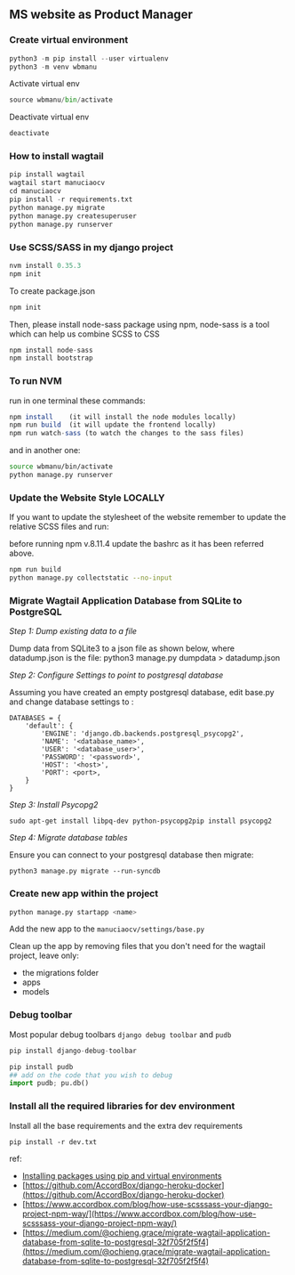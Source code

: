 MS website as Product Manager
------------------------------

### Create virtual environment

```python
python3 -m pip install --user virtualenv
python3 -m venv wbmanu
```

Activate virtual env

```python
source wbmanu/bin/activate
```

Deactivate virtual env

```python
deactivate
```

### How to install wagtail

```python
pip install wagtail
wagtail start manuciaocv
cd manuciaocv
pip install -r requirements.txt
python manage.py migrate
python manage.py createsuperuser
python manage.py runserver
```

### Use SCSS/SASS in my django project

```js
nvm install 0.35.3
npm init
```

To create package.json

```js
npm init
```

Then, please install node-sass package using npm, node-sass is a tool which can help us combine SCSS to CSS

```js
npm install node-sass
npm install bootstrap
```

### To run NVM

run in one terminal these commands:

```js
npm install    (it will install the node modules locally)
npm run build  (it will update the frontend locally)
npm run watch-sass (to watch the changes to the sass files)
```

and in another one:

```sh
source wbmanu/bin/activate
python manage.py runserver
```

### Update the Website Style LOCALLY

If you want to update the stylesheet of the website remember to update the relative SCSS files and run:

before running npm v.8.11.4 update the bashrc as it has been referred above.

```sh
npm run build
python manage.py collectstatic --no-input
```

### Migrate Wagtail Application Database from SQLite to PostgreSQL

*Step 1: Dump existing data to a file*

Dump data from SQLite3 to a json file as shown below, where datadump.json is the file:
python3 manage.py dumpdata > datadump.json

*Step 2: Configure Settings to point to postgresql database*

Assuming you have created an empty postgresql database, edit base.py and change database settings to :

    DATABASES = {
        'default': {
            'ENGINE': 'django.db.backends.postgresql_psycopg2',
            'NAME': '<database_name>',
            'USER': '<database_user>',
            'PASSWORD': '<password>',
            'HOST': '<host>',
            'PORT': <port>,
        }
    }

*Step 3: Install Psycopg2*

    sudo apt-get install libpq-dev python-psycopg2pip install psycopg2

*Step 4: Migrate database tables*

Ensure you can connect to your postgresql database then migrate:

    python3 manage.py migrate --run-syncdb


### Create new app within the project

```py
python manage.py startapp <name>
```

Add the new app to the `manuciaocv/settings/base.py`

Clean up the app by removing files that you don't need for the wagtail project, leave only:

- the migrations folder
- apps
- models

### Debug toolbar

Most popular debug toolbars `django debug toolbar` and `pudb`

```py
pip install django-debug-toolbar

pip install pudb
## add on the code that you wish to debug
import pudb; pu.db()
```


### Install all the required libraries for dev environment

Install all the base requirements and the extra dev requirements

    pip install -r dev.txt

ref:

- [Installing packages using pip and virtual environments](https://packaging.python.org/guides/installing-using-pip-and-virtual-environments/)
- [https://github.com/AccordBox/django-heroku-docker](https://github.com/AccordBox/django-heroku-docker)
- [https://www.accordbox.com/blog/how-use-scsssass-your-django-project-npm-way/](https://www.accordbox.com/blog/how-use-scsssass-your-django-project-npm-way/)
- [https://medium.com/@ochieng.grace/migrate-wagtail-application-database-from-sqlite-to-postgresql-32f705f2f5f4](https://medium.com/@ochieng.grace/migrate-wagtail-application-database-from-sqlite-to-postgresql-32f705f2f5f4)
